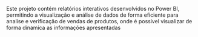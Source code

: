 Este projeto contém relatórios interativos desenvolvidos no Power BI, permitindo a visualização e análise de dados de forma eficiente para analise e verificação de vendas de produtos, onde é possivel visualizar de forma dinamica as informações apresentadas 
